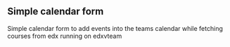 

## Simple calendar form

Simple calendar form to add events into the teams calendar while fetching courses from edx running on edxvteam
